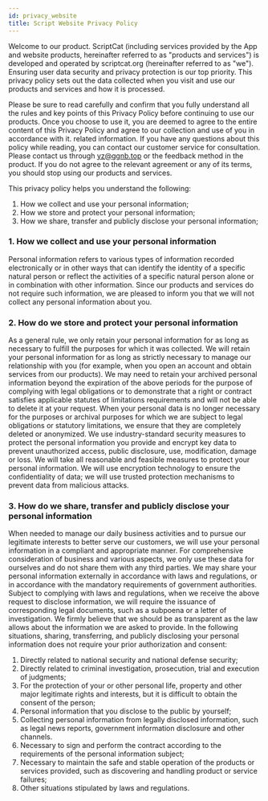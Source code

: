 ```yaml
---
id: privacy_website
title: Script Website Privacy Policy
---
```


Welcome to our product. ScriptCat (including services provided by the App and website products, hereinafter referred to as "products and services") is developed and operated by scriptcat.org (hereinafter referred to as "we"). Ensuring user data security and privacy protection is our top priority. This privacy policy sets out the data collected when you visit and use our products and services and how it is processed.

Please be sure to read carefully and confirm that you fully understand all the rules and key points of this Privacy Policy before continuing to use our products. Once you choose to use it, you are deemed to agree to the entire content of this Privacy Policy and agree to our collection and use of you in accordance with it. related information. If you have any questions about this policy while reading, you can contact our customer service for consultation. Please contact us through yz@ggnb.top or the feedback method in the product. If you do not agree to the relevant agreement or any of its terms, you should stop using our products and services.

This privacy policy helps you understand the following:

1. How we collect and use your personal information;
2. How we store and protect your personal information;
3. How we share, transfer and publicly disclose your personal information;

### 1. How we collect and use your personal information

Personal information refers to various types of information recorded electronically or in other ways that can identify the identity of a specific natural person or reflect the activities of a specific natural person alone or in combination with other information. Since our products and services do not require such information, we are pleased to inform you that we will not collect any personal information about you.

### 2. How do we store and protect your personal information

As a general rule, we only retain your personal information for as long as necessary to fulfill the purposes for which it was collected. We will retain your personal information for as long as strictly necessary to manage our relationship with you (for example, when you open an account and obtain services from our products). We may need to retain your archived personal information beyond the expiration of the above periods for the purpose of complying with legal obligations or to demonstrate that a right or contract satisfies applicable statutes of limitations requirements and will not be able to delete it at your request. When your personal data is no longer necessary for the purposes or archival purposes for which we are subject to legal obligations or statutory limitations, we ensure that they are completely deleted or anonymized.
We use industry-standard security measures to protect the personal information you provide and encrypt key data to prevent unauthorized access, public disclosure, use, modification, damage or loss. We will take all reasonable and feasible measures to protect your personal information. We will use encryption technology to ensure the confidentiality of data; we will use trusted protection mechanisms to prevent data from malicious attacks.

### 3. How do we share, transfer and publicly disclose your personal information

When needed to manage our daily business activities and to pursue our legitimate interests to better serve our customers, we will use your personal information in a compliant and appropriate manner. For comprehensive consideration of business and various aspects, we only use these data for ourselves and do not share them with any third parties.
We may share your personal information externally in accordance with laws and regulations, or in accordance with the mandatory requirements of government authorities. Subject to complying with laws and regulations, when we receive the above request to disclose information, we will require the issuance of corresponding legal documents, such as a subpoena or a letter of investigation. We firmly believe that we should be as transparent as the law allows about the information we are asked to provide.
In the following situations, sharing, transferring, and publicly disclosing your personal information does not require your prior authorization and consent:

1. Directly related to national security and national defense security;
2. Directly related to criminal investigation, prosecution, trial and execution of judgments;
3. For the protection of your or other personal life, property and other major legitimate rights and interests, but it is difficult to obtain the consent of the person;
4. Personal information that you disclose to the public by yourself;
5. Collecting personal information from legally disclosed information, such as legal news reports, government information disclosure and other channels.
6. Necessary to sign and perform the contract according to the requirements of the personal information subject;
7. Necessary to maintain the safe and stable operation of the products or services provided, such as discovering and handling product or service failures;
8. Other situations stipulated by laws and regulations.
